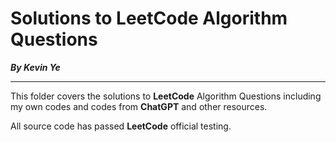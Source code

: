 # Solutions to LeetCode Algorithm Questions

**_By Kevin Ye_**

---

This folder covers the solutions to **LeetCode** Algorithm Questions including my own codes and codes from **ChatGPT** and other resources.

All source code has passed **LeetCode** official testing.
